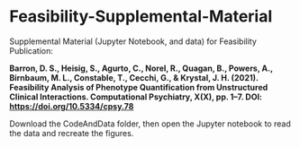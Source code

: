 # Feasibility-Supplemental-Material
Supplemental Material (Jupyter Notebook, and data) for Feasibility Publication:

**Barron, D. S., Heisig, S., Agurto, C., Norel, R., Quagan, B., Powers, A., Birnbaum, M. L., Constable, T., Cecchi, G., & Krystal, J. H. (2021). Feasibility Analysis of Phenotype Quantification from Unstructured Clinical Interactions. Computational Psychiatry, X(X), pp. 1–7. DOI: https://doi.org/10.5334/cpsy.78**

Download the CodeAndData folder, then open the Jupyter notebook to read the data and recreate the figures.
